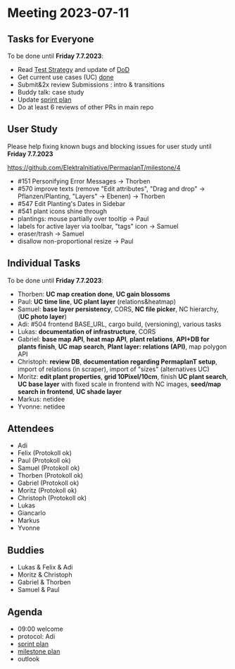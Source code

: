 # Meeting 2023-07-11

## Tasks for Everyone

To be done until **Friday 7.7.2023**:

- Read [Test Strategy](doc/tests) and update of [DoD](doc/usecases/README.md)
- Get current use cases (UC) [done](doc/usecases/README.md)
- Submit&2x review Submissions : intro & transitions
- Buddy talk: case study
- Update [sprint plan](https://github.com/orgs/ElektraInitiative/projects/4/)
- Do at least 6 reviews of other PRs in main repo

## User Study

Please help fixing known bugs and blocking issues for user study until **Friday 7.7.2023**

https://github.com/ElektraInitiative/PermaplanT/milestone/4

- #151 Personifying Error Messages -> Thorben
- #570 improve texts (remove "Edit attributes", "Drag and drop" -> Pflanzen/Planting, "Layers" -> Ebenen) -> Thorben
- #547 Edit Planting's Dates in Sidebar
- #541 plant icons shine through
- plantings: mouse partially over tooltip -> Paul
- labels for active layer via toolbar, "tags" icon -> Samuel
- eraser/trash -> Samuel
- disallow non-proportional resize -> Paul

## Individual Tasks

To be done until **Friday 7.7.2023**:

- Thorben: **UC map creation done**, **UC gain blossoms**
- Paul: **UC time line**, **UC plant layer** (relations&heatmap)
- Samuel: **base layer persistency**, CORS, **NC file picker**, NC hierarchy, (**UC photo layer**)
- Adi: #504 frontend BASE_URL, cargo build, (versioning), various tasks
- Lukas: **documentation of infrastructure**, CORS
- Gabriel: **base map API**, **heat map API**, **plant relations**, **API+DB for plants finish**, **UC map search**, **Plant layer: relations (API)**, map polygon API
- Christoph: **review DB**, **documentation regarding PermaplanT setup**, import of relations (in scraper), import of "sizes" (alternatives UC)
- Moritz: **edit plant properties**, **grid 10Pixel/10cm**, finish **UC plant search**, **UC base layer** with fixed scale in frontend with NC images, **seed/map search in frontend**, **UC shade layer**
- Markus: netidee
- Yvonne: netidee

## Attendees

- Adi
- Felix (Protokoll ok)
- Paul (Protokoll ok)
- Samuel (Protokoll ok)
- Thorben (Protokoll ok)
- Gabriel (Protokoll ok)
- Moritz (Protokoll ok)
- Christoph (Protokoll ok)
- Lukas
- Giancarlo
- Markus
- Yvonne

## Buddies

- Lukas & Felix & Adi
- Moritz & Christoph
- Gabriel & Thorben
- Samuel & Paul

## Agenda

- 09:00 welcome
- protocol: Adi
- [sprint plan](https://github.com/orgs/ElektraInitiative/projects/4/)
- [milestone plan](https://github.com/ElektraInitiative/PermaplanT/milestone/4)
- outlook
